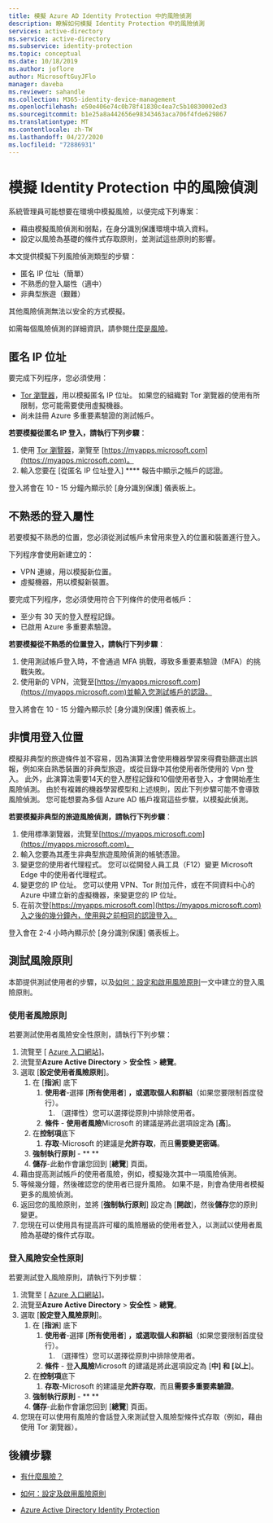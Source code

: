 ```yaml
---
title: 模擬 Azure AD Identity Protection 中的風險偵測
description: 瞭解如何模擬 Identity Protection 中的風險偵測
services: active-directory
ms.service: active-directory
ms.subservice: identity-protection
ms.topic: conceptual
ms.date: 10/18/2019
ms.author: joflore
author: MicrosoftGuyJFlo
manager: daveba
ms.reviewer: sahandle
ms.collection: M365-identity-device-management
ms.openlocfilehash: e50e406e74c0b78f41830c4ea7c5b10830002ed3
ms.sourcegitcommit: b1e25a8a442656e98343463aca706f4fde629867
ms.translationtype: MT
ms.contentlocale: zh-TW
ms.lasthandoff: 04/27/2020
ms.locfileid: "72886931"
---
```

# <a name="simulating-risk-detections-in-identity-protection"></a>模擬 Identity Protection 中的風險偵測

系統管理員可能想要在環境中模擬風險，以便完成下列專案：

- 藉由模擬風險偵測和弱點，在身分識別保護環境中填入資料。
- 設定以風險為基礎的條件式存取原則，並測試這些原則的影響。

本文提供模擬下列風險偵測類型的步驟：

- 匿名 IP 位址（簡單）
- 不熟悉的登入屬性（適中）
- 非典型旅遊（艱難）

其他風險偵測無法以安全的方式模擬。

如需每個風險偵測的詳細資訊，請參閱[什麼是風險](concept-identity-protection-risks.md)。

## <a name="anonymous-ip-address"></a>匿名 IP 位址

要完成下列程序，您必須使用：

- [Tor 瀏覽器](https://www.torproject.org/projects/torbrowser.html.en)，用以模擬匿名 IP 位址。 如果您的組織對 Tor 瀏覽器的使用有所限制，您可能需要使用虛擬機器。
- 尚未註冊 Azure 多重要素驗證的測試帳戶。

**若要模擬從匿名 IP 登入，請執行下列步驟**：

1. 使用 [Tor 瀏覽器](https://www.torproject.org/projects/torbrowser.html.en)，瀏覽至 [https://myapps.microsoft.com](https://myapps.microsoft.com)。   
2. 輸入您要在 [從匿名 IP 位址登入] **** 報告中顯示之帳戶的認證。

登入將會在 10 - 15 分鐘內顯示於 [身分識別保護] 儀表板上。 

## <a name="unfamiliar-sign-in-properties"></a>不熟悉的登入屬性

若要模擬不熟悉的位置，您必須從測試帳戶未曾用來登入的位置和裝置進行登入。

下列程序會使用新建立的：

- VPN 連線，用以模擬新位置。
- 虛擬機器，用以模擬新裝置。

要完成下列程序，您必須使用符合下列條件的使用者帳戶：

- 至少有 30 天的登入歷程記錄。
- 已啟用 Azure 多重要素驗證。

**若要模擬從不熟悉的位置登入，請執行下列步驟**：

1. 使用測試帳戶登入時，不會通過 MFA 挑戰，導致多重要素驗證（MFA）的挑戰失敗。
2. 使用新的 VPN，流覽至[https://myapps.microsoft.com](https://myapps.microsoft.com)並輸入您測試帳戶的認證。

登入將會在 10 - 15 分鐘內顯示於 [身分識別保護] 儀表板上。

## <a name="atypical-travel"></a>非慣用登入位置

模擬非典型的旅遊條件並不容易，因為演算法會使用機器學習來得費勁篩選出誤報，例如來自熟悉裝置的非典型旅遊，或從目錄中其他使用者所使用的 Vpn 登入。 此外，此演算法需要14天的登入歷程記錄和10個使用者登入，才會開始產生風險偵測。 由於有複雜的機器學習模型和上述規則，因此下列步驟可能不會導致風險偵測。 您可能想要為多個 Azure AD 帳戶複寫這些步驟，以模擬此偵測。

**若要模擬非典型的旅遊風險偵測，請執行下列步驟**：

1. 使用標準瀏覽器，流覽至[https://myapps.microsoft.com](https://myapps.microsoft.com)。  
2. 輸入您要為其產生非典型旅遊風險偵測的帳號憑證。
3. 變更您的使用者代理程式。 您可以從開發人員工具（F12）變更 Microsoft Edge 中的使用者代理程式。
4. 變更您的 IP 位址。 您可以使用 VPN、Tor 附加元件，或在不同資料中心的 Azure 中建立新的虛擬機器，來變更您的 IP 位址。
5. 在前次登[https://myapps.microsoft.com](https://myapps.microsoft.com)入之後的幾分鐘內，使用與之前相同的認證登入。

登入會在 2-4 小時內顯示於 [身分識別保護] 儀表板上。

## <a name="testing-risk-policies"></a>測試風險原則

本節提供測試使用者的步驟，以及[如何：設定和啟用風險原則](howto-identity-protection-configure-risk-policies.md)一文中建立的登入風險原則。

### <a name="user-risk-policy"></a>使用者風險原則

若要測試使用者風險安全性原則，請執行下列步驟：

1. 流覽至 [ [Azure 入口網站](https://portal.azure.com)]。
1. 流覽至**Azure Active Directory** > **安全性** > **總覽**。
1. 選取 [**設定使用者風險原則**]。
   1. 在 [**指派**] 底下
      1. **使用者**-選擇 [**所有使用者**] **，或選取個人和群組**（如果您要限制首度發行）。
         1. （選擇性）您可以選擇從原則中排除使用者。
      1. **條件** - **使用者風險**Microsoft 的建議是將此選項設定為 [**高**]。
   1. 在**控制項**底下
      1. **存取**-Microsoft 的建議是**允許存取**，而且**需要變更密碼**。
   1. **強制執行原則** -  ** **
   1. **儲存**-此動作會讓您回到 [**總覽**] 頁面。
1. 藉由提高測試帳戶的使用者風險，例如，模擬幾次其中一項風險偵測。
1. 等候幾分鐘，然後確認您的使用者已提升風險。 如果不是，則會為使用者模擬更多的風險偵測。
1. 返回您的風險原則，並將 [**強制執行原則**] 設定為 [**開啟**]，然後**儲存**您的原則變更。
1. 您現在可以使用具有提高許可權的風險層級的使用者登入，以測試以使用者風險為基礎的條件式存取。

### <a name="sign-in-risk-security-policy"></a>登入風險安全性原則

若要測試登入風險原則，請執行下列步驟：

1. 流覽至 [ [Azure 入口網站](https://portal.azure.com)]。
1. 流覽至**Azure Active Directory** > **安全性** > **總覽**。
1. 選取 [**設定登入風險原則**]。
   1. 在 [**指派**] 底下
      1. **使用者**-選擇 [**所有使用者**] **，或選取個人和群組**（如果您要限制首度發行）。
         1. （選擇性）您可以選擇從原則中排除使用者。
      1. **條件** - 登**入風險**Microsoft 的建議是將此選項設定為 [**中] 和 [以上**]。
   1. 在**控制項**底下
      1. **存取**-Microsoft 的建議是**允許存取**，而且**需要多重要素驗證**。
   1. **強制執行原則** -  ** **
   1. **儲存**-此動作會讓您回到 [**總覽**] 頁面。
1. 您現在可以使用有風險的會話登入來測試登入風險型條件式存取（例如，藉由使用 Tor 瀏覽器）。 

## <a name="next-steps"></a>後續步驟

- [有什麼風險？](concept-identity-protection-risks.md)

- [如何：設定及啟用風險原則](howto-identity-protection-configure-risk-policies.md)

- [Azure Active Directory Identity Protection](overview-identity-protection.md)
